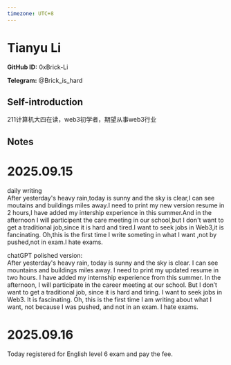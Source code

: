 ```yaml
---
timezone: UTC+8
---
```


# Tianyu Li

**GitHub ID:** 0xBrick-Li

**Telegram:** @Brick_is_hard

## Self-introduction

211计算机大四在读，web3初学者，期望从事web3行业

## Notes
<!-- Content_START -->
# 2025.09.15
<!-- DAILY_CHECKIN_2025-09-15_START -->
daily writing  
After yesterday's heavy rain,today is sunny and the sky is clear,I can see moutains and buildings miles away.I need to print my new version resume in 2 hours,I have added my intership experience in this summer.And in the afternoon I will participent the care meeting in our school,but I don't want to get a traditional job,since it is hard and tired.I want to seek jobs in Web3,it is fancinating. Oh,this is the first time I write someting in what I want ,not by pushed,not in exam.I hate exams.  
  
chatGPT polished version:  
After yesterday's heavy rain, today is sunny and the sky is clear. I can see mountains and buildings miles away. I need to print my updated resume in two hours. I have added my internship experience from this summer. In the afternoon, I will participate in the career meeting at our school. But I don’t want to get a traditional job, since it is hard and tiring. I want to seek jobs in Web3. It is fascinating. Oh, this is the first time I am writing about what I want, not because I was pushed, and not in an exam. I hate exams.
<!-- DAILY_CHECKIN_2025-09-15_END -->


# 2025.09.16
<!-- DAILY_CHECKIN_2025-09-16_START -->
Today registered for English level 6 exam and pay the fee.
<!-- DAILY_CHECKIN_2025-09-16_END -->
<!-- Content_END -->
